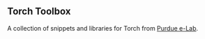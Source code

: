## Torch Toolbox

A collection of snippets and libraries for Torch from [Purdue e-Lab](http://engineering.purdue.edu/elab/).
